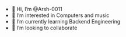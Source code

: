 - 👋 Hi, I’m @Arsh-0011
- 👀 I’m interested in Computers and music
- 🌱 I’m currently learning Backend Engineering
- 💞️ I’m looking to collaborate

<!---
Arsh-0011/Arsh-0011 is a ✨ special ✨ repository because its `README.md` (this file) appears on your GitHub profile.
You can click the Preview link to take a look at your changes.
--->
